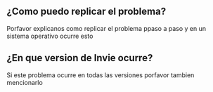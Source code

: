 ## ¿Como puedo replicar el problema?
Porfavor explicanos como replicar el problema ppaso a paso y en un sistema operativo ocurre esto
## ¿En que version de Invie ocurre?
Si este problema ocurre en todas las versiones porfavor tambien mencionarlo
